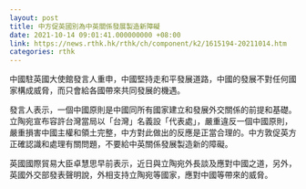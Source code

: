 ```yaml
---
layout: post
title: 中方促英國別為中英關係發展製造新障礙
date: 2021-10-14 09:01:41.000000000 +08:00
link: https://news.rthk.hk/rthk/ch/component/k2/1615194-20211014.htm
categories: rthk
---
```


中國駐英國大使館發言人重申，中國堅持走和平發展道路，中國的發展不對任何國家構成威脅，而只會給各國帶來共同發展的機遇。

發言人表示，一個中國原則是中國同所有國家建立和發展外交關係的前提和基礎。立陶宛宣布容許台灣當局以「台灣」名義設「代表處」，嚴重違反一個中國原則，嚴重損害中國主權和領土完整，中方對此做出的反應是正當合理的。中方敦促英方正確認識和處理有關問題，不要給中英關係發展製造新的障礙。

英國國際貿易大臣卓慧思早前表示，近日與立陶宛外長談及應對中國之道，另外，英國外交部發表聲明說，外相支持立陶宛等國家，應對中國等帶來的威脅。
